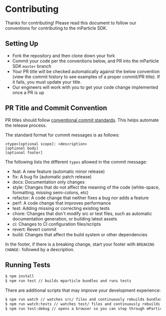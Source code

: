 # Contributing

Thanks for contributing! Please read this document to follow our conventions for contributing to the mParticle SDK.

## Setting Up

-   Fork the repository and then clone down your fork
-   Commit your code per the conventions below, and PR into the mParticle SDK `master` branch
-   Your PR title will be checked automatically against the below convention (view the commit history to see examples of a proper commit/PR title). If it fails, you must update your title.
-   Our engineers will work with you to get your code change implemented once a PR is up

## PR Title and Commit Convention

PR titles should follow [conventional commit standards](https://www.conventionalcommits.org/). This helps automate the release process.

The standard format for commit messages is as follows:

```
<type>[optional scope]: <description>
[optional body]
[optional footer]
```

The following lists the different `types` allowed in the commit message:

-   feat: A new feature (automatic minor release)
-   fix: A bug fix (automatic patch release)
-   docs: Documentation only changes
-   style: Changes that do not affect the meaning of the code (white-space, formatting, missing semi-colons, etc)
-   refactor: A code change that neither fixes a bug nor adds a feature
-   perf: A code change that improves performance
-   test: Adding missing or correcting existing tests
-   chore: Changes that don't modify src or test files, such as automatic documentation generation, or building latest assets
-   ci: Changes to CI configuration files/scripts
-   revert: Revert commit
-   build: Changes that affect the build system or other dependencies

In the footer, if there is a breaking change, start your footer with `BREAKING CHANGE:` followed by a description.

## Running Tests

```bash
$ npm install
$ npm run test // builds mparticle bundles and runs tests
```

There are additional scripts that may improve your development experience:
```bash
$ npm run watch // watches src/ files and continuously rebuilds bundles as changes are made
$ npm run watch:tests // watches test/ files and continuously rebuilds test bundles as changes are made
$ npm run test:debug // opens a browser so you can step through mParticle and test code
```